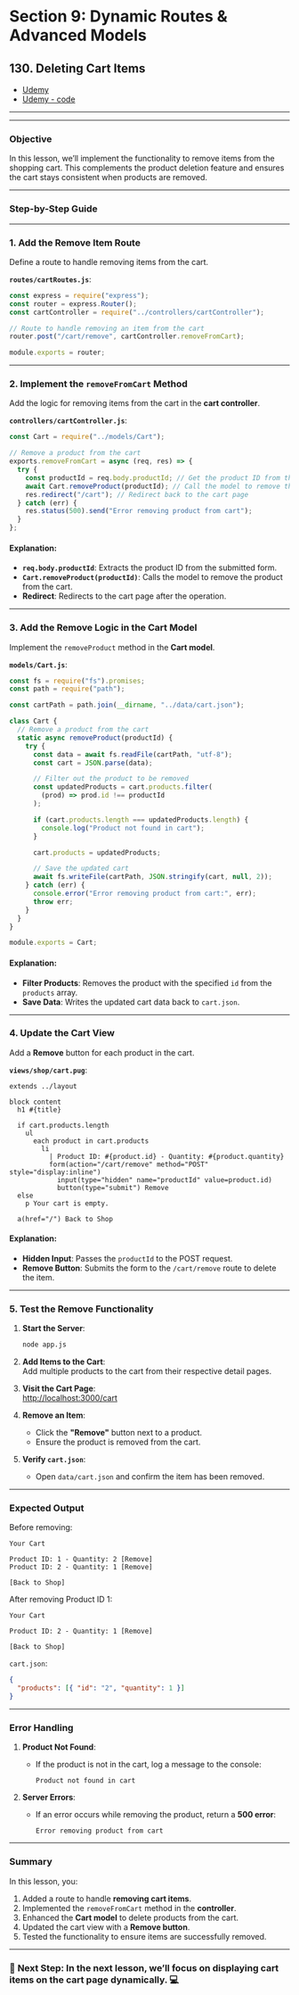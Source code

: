 # Section 9: Dynamic Routes & Advanced Models

## **130. Deleting Cart Items**

- [Udemy](https://www.udemy.com/course/nodejs-the-complete-guide/learn/lecture/11738914#overview)
- [Udemy - code](code/08-deleting-cart-items.zip)

---

---

### **Objective**

In this lesson, we’ll implement the functionality to remove items from the shopping cart. This complements the product deletion feature and ensures the cart stays consistent when products are removed.

---

### **Step-by-Step Guide**

---

### **1. Add the Remove Item Route**

Define a route to handle removing items from the cart.

**`routes/cartRoutes.js`**:

```javascript
const express = require("express");
const router = express.Router();
const cartController = require("../controllers/cartController");

// Route to handle removing an item from the cart
router.post("/cart/remove", cartController.removeFromCart);

module.exports = router;
```

---

### **2. Implement the `removeFromCart` Method**

Add the logic for removing items from the cart in the **cart controller**.

**`controllers/cartController.js`**:

```javascript
const Cart = require("../models/Cart");

// Remove a product from the cart
exports.removeFromCart = async (req, res) => {
  try {
    const productId = req.body.productId; // Get the product ID from the form
    await Cart.removeProduct(productId); // Call the model to remove the item
    res.redirect("/cart"); // Redirect back to the cart page
  } catch (err) {
    res.status(500).send("Error removing product from cart");
  }
};
```

#### **Explanation**:

- **`req.body.productId`**: Extracts the product ID from the submitted form.
- **`Cart.removeProduct(productId)`**: Calls the model to remove the product from the cart.
- **Redirect**: Redirects to the cart page after the operation.

---

### **3. Add the Remove Logic in the Cart Model**

Implement the `removeProduct` method in the **Cart model**.

**`models/Cart.js`**:

```javascript
const fs = require("fs").promises;
const path = require("path");

const cartPath = path.join(__dirname, "../data/cart.json");

class Cart {
  // Remove a product from the cart
  static async removeProduct(productId) {
    try {
      const data = await fs.readFile(cartPath, "utf-8");
      const cart = JSON.parse(data);

      // Filter out the product to be removed
      const updatedProducts = cart.products.filter(
        (prod) => prod.id !== productId
      );

      if (cart.products.length === updatedProducts.length) {
        console.log("Product not found in cart");
      }

      cart.products = updatedProducts;

      // Save the updated cart
      await fs.writeFile(cartPath, JSON.stringify(cart, null, 2));
    } catch (err) {
      console.error("Error removing product from cart:", err);
      throw err;
    }
  }
}

module.exports = Cart;
```

#### **Explanation**:

- **Filter Products**: Removes the product with the specified `id` from the `products` array.
- **Save Data**: Writes the updated cart data back to `cart.json`.

---

### **4. Update the Cart View**

Add a **Remove** button for each product in the cart.

**`views/shop/cart.pug`**:

```pug
extends ../layout

block content
  h1 #{title}

  if cart.products.length
    ul
      each product in cart.products
        li
          | Product ID: #{product.id} - Quantity: #{product.quantity}
          form(action="/cart/remove" method="POST" style="display:inline")
            input(type="hidden" name="productId" value=product.id)
            button(type="submit") Remove
  else
    p Your cart is empty.

  a(href="/") Back to Shop
```

#### **Explanation**:

- **Hidden Input**: Passes the `productId` to the POST request.
- **Remove Button**: Submits the form to the `/cart/remove` route to delete the item.

---

### **5. Test the Remove Functionality**

1. **Start the Server**:

   ```bash
   node app.js
   ```

2. **Add Items to the Cart**:  
   Add multiple products to the cart from their respective detail pages.

3. **Visit the Cart Page**:  
   [http://localhost:3000/cart](http://localhost:3000/cart)

4. **Remove an Item**:

   - Click the **"Remove"** button next to a product.
   - Ensure the product is removed from the cart.

5. **Verify `cart.json`**:
   - Open `data/cart.json` and confirm the item has been removed.

---

### **Expected Output**

Before removing:

```
Your Cart

Product ID: 1 - Quantity: 2 [Remove]
Product ID: 2 - Quantity: 1 [Remove]

[Back to Shop]
```

After removing Product ID 1:

```
Your Cart

Product ID: 2 - Quantity: 1 [Remove]

[Back to Shop]
```

`cart.json`:

```json
{
  "products": [{ "id": "2", "quantity": 1 }]
}
```

---

### **Error Handling**

1. **Product Not Found**:

   - If the product is not in the cart, log a message to the console:
     ```
     Product not found in cart
     ```

2. **Server Errors**:
   - If an error occurs while removing the product, return a **500 error**:
     ```
     Error removing product from cart
     ```

---

### **Summary**

In this lesson, you:

1. Added a route to handle **removing cart items**.
2. Implemented the `removeFromCart` method in the **controller**.
3. Enhanced the **Cart model** to delete products from the cart.
4. Updated the cart view with a **Remove button**.
5. Tested the functionality to ensure items are successfully removed.

---

### 🚀 **Next Step**: In the next lesson, we’ll focus on **displaying cart items on the cart page** dynamically. 💻
